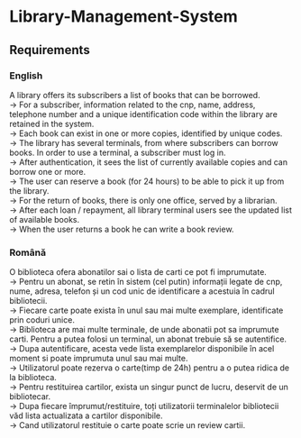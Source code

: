 # Library-Management-System

## Requirements 
### English
A library offers its subscribers a list of books that can be borrowed. <br>
-> For a subscriber, information related to the cnp, name, address, telephone number and a unique identification code within the library are retained in the system. <br>
-> Each book can exist in one or more copies, identified by unique codes. <br>
-> The library has several terminals, from where subscribers can borrow books. In order to use a terminal, a subscriber must log in. <br>
-> After authentication, it sees the list of currently available copies and can borrow one or more. <br>
-> The user can reserve a book (for 24 hours) to be able to pick it up from the library. <br>
-> For the return of books, there is only one office, served by a librarian. <br>
-> After each loan / repayment, all library terminal users see the updated list of available books. <br>
-> When the user returns a book he can write a book review. <br>
### Română
O biblioteca ofera abonatilor sai o lista de carti ce pot fi imprumutate. <br>
-> Pentru un abonat, se retin în sistem (cel putin) informații legate de cnp, nume, adresa, telefon și un cod unic de identificare a acestuia în cadrul bibliotecii. <br>
-> Fiecare carte poate exista în unul sau mai multe exemplare, identificate prin coduri unice. <br>
-> Biblioteca are mai multe terminale, de unde abonatii pot sa imprumute carti. Pentru a putea folosi un terminal, un abonat trebuie să se autentifice.<br>
-> Dupa autentificare, acesta vede lista exemplarelor disponibile în acel moment si poate imprumuta unul sau mai multe.<br>
-> Utilizatorul poate rezerva o carte(timp de 24h) pentru a o putea ridica de la biblioteca. <br>
-> Pentru restituirea cartilor, exista un singur punct de lucru, deservit de un bibliotecar. <br>
-> Dupa fiecare împrumut/restituire, toți utilizatorii terminalelor bibliotecii văd lista actualizata a cartilor disponibile. <br>
-> Cand utilizatorul restituie o carte poate scrie un review cartii.<br>
